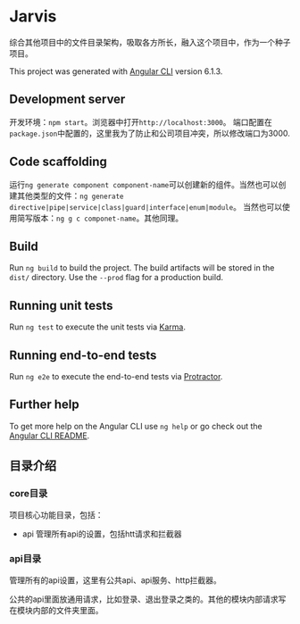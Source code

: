 # Jarvis
综合其他项目中的文件目录架构，吸取各方所长，融入这个项目中，作为一个种子项目。

This project was generated with [Angular CLI](https://github.com/angular/angular-cli) version 6.1.3.

## Development server
开发环境：`npm start`。浏览器中打开`http://localhost:3000`。
端口配置在`package.json`中配置的，这里我为了防止和公司项目冲突，所以修改端口为3000.
## Code scaffolding
运行`ng generate component component-name`可以创建新的组件。当然也可以创建其他类型的文件：`ng generate directive|pipe|service|class|guard|interface|enum|module`。
当然也可以使用简写版本：`ng g c componet-name`。其他同理。
## Build
Run `ng build` to build the project. The build artifacts will be stored in the `dist/` directory. Use the `--prod` flag for a production build.

## Running unit tests

Run `ng test` to execute the unit tests via [Karma](https://karma-runner.github.io).

## Running end-to-end tests

Run `ng e2e` to execute the end-to-end tests via [Protractor](http://www.protractortest.org/).

## Further help

To get more help on the Angular CLI use `ng help` or go check out the [Angular CLI README](https://github.com/angular/angular-cli/blob/master/README.md).
## 目录介绍
### core目录
项目核心功能目录，包括：
- api 管理所有api的设置，包括htt请求和拦截器

### api目录
管理所有的api设置，这里有公共api、api服务、http拦截器。

公共的api里面放通用请求，比如登录、退出登录之类的。其他的模块内部请求写在模块内部的文件夹里面。